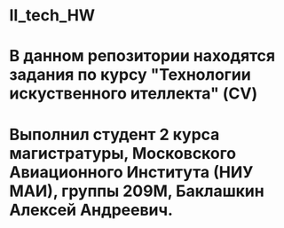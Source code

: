# II_tech_HW

# В данном репозитории находятся задания по курсу "Технологии искуственного ителлекта" (CV)

# Выполнил студент 2 курса магистратуры, Московского Авиационного Института (НИУ МАИ), группы 209М, Баклашкин Алексей Андреевич.
